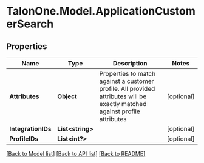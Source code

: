 # TalonOne.Model.ApplicationCustomerSearch
## Properties

Name | Type | Description | Notes
------------ | ------------- | ------------- | -------------
**Attributes** | **Object** | Properties to match against a customer profile. All provided attributes will be exactly matched against profile attributes | [optional] 
**IntegrationIDs** | **List&lt;string&gt;** |  | [optional] 
**ProfileIDs** | **List&lt;int?&gt;** |  | [optional] 

[[Back to Model list]](../README.md#documentation-for-models) [[Back to API list]](../README.md#documentation-for-api-endpoints) [[Back to README]](../README.md)

